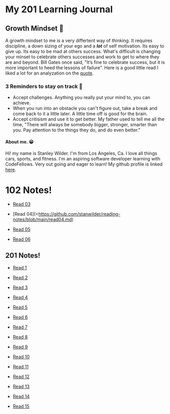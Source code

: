 # My 201 Learning Journal

## Growth Mindset :facepunch:
A growth mindset to me is a very differtent way of thinking. It requires discipline, a down sizing of your ego and a ***lot*** of self motivation. 
Its easy to give up. Its easy to be mad at others success. What's difficult is changing your minset to celebrate others successes and work to get to where they are and beyond. Bill Gates once said, "It’s fine to celebrate success, but it is more important to heed the lessons of failure". 
Here is a good little read I liked a lot for an analyzation on the [quote](https://julien-foussard.com/en/2020/01/28/julien-foussard-quote-bill-gates/).

### 3 Reminders to stay on track :muscle:
- Accept challenges. Anything you really put your mind to, you can achieve.
- When you run into an obstacle you can't figure out, take a break and come back to it a little later. A little time off is good for the brain.
- Accept critisism and use it to get better. My father used to tell me all the time, "There will always be somebody bigger, stronger, smarter than you. Pay attention to the things they do, and do even better."

#### About me. :grinning:
Hi! my name is Stanley Wilder. I'm from Los Angeles, Ca. I love all things cars, sports, and fitness. I'm an aspiring software developer learning with CodeFellows. Very out going and eager to learn! My github profile is linked [here](https://github.com/stanwilder).

# 102 Notes!

- [Read 03](https://github.com/stanwilder/reading-notes/blob/main/read03.md)

- [Read 04](<https://github.com/stanwilder/reading-notes/blob/main/read04.md)

- [Read 05](https://github.com/stanwilder/reading-notes/blob/main/read05.md)

- [Read 06](https://github.com/stanwilder/reading-notes/blob/main/read06.md) 

## 201 Notes!
- [Read 1](https://github.com/stanwilder/reading-notes/blob/main/201read1.md)

- [Read 2]()

- [Read 3]()

- [Read 4]()

- [Read 5]()

- [Read 6]()

- [Read 7]()

- [Read 8]()

- [Read 9]()

- [Read 10]()

- [Read 11]()

- [Read 12]()

- [Read 13]()

- [Read 14]()

- [Read 15]()